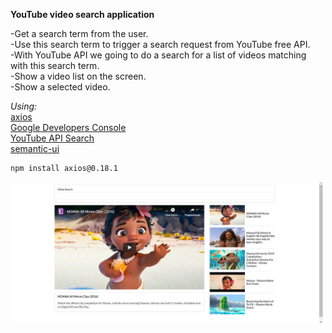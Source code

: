 **YouTube video search application**

-Get a search term from the user.\
-Use this search term to trigger a search request from YouTube free API.\
-With YouTube API we going to do a search for a list of videos matching with this search term.\
-Show a video list on the screen.\
-Show a selected video.

_Using:_\
[axios](https://github.com/axios/axios)\
[Google Developers Console](https://console.developers.google.com/)\
[YouTube API Search](https://developers.google.com/youtube/v3/docs/search/list)\
[semantic-ui](https://cdnjs.com/libraries/semantic-ui)

```
npm install axios@0.18.1
```

<img src="public/img/video-search.png" width="500">
